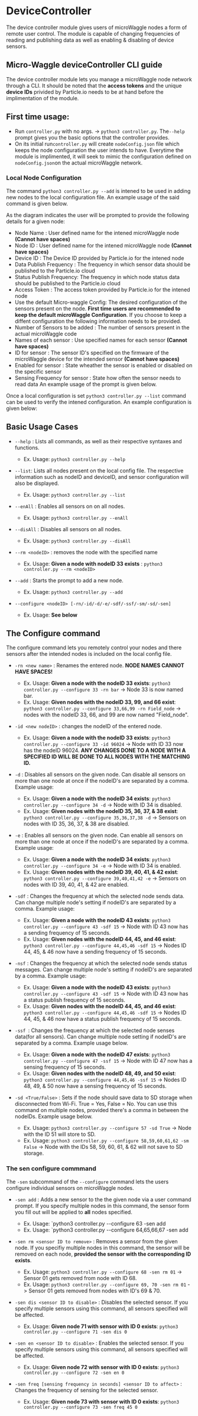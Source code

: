 # DeviceController

The device controller module gives users of microWaggle nodes a form of remote user control. The module is capable of changing frequencies of reading and publishing data as well as enabling & disabling of device sensors. 
 
## Micro-Waggle deviceController CLI guide

The device controller module lets you manage a microWaggle node network through a CLI. It should be noted that the **access tokens** and the unique **device IDs** privided by Particle.io needs to be at hand before the implimentation of the module. 

## First time usage: 
- Run `controller.py` with no args. -> `python3 controller.py`. The`--help` prompt gives you the basic options that the controller provides.
- On its initial run`controller.py` will create `nodeConfig.json` file which keeps the node configuration the user intends to have. Everytime the module is implimented, it will seek to mimic the configuration defined on `nodeConfig.json`on the actual microWaggle network.  

### Local Node Configuration
The command  `python3 controller.py --add` is intened to be used in adding new nodes to the local configuration file. An example usage of the said command is given below. 

As the diagram indicates the user will be prompted to provide the following details for a given node:
- Node Name : User defined name for the intened microWaggle node **(Cannot have spaces)**
- Node ID   : User defined name for the intened microWaggle node **(Cannot have spaces)**
- Device ID : The Device ID provided by Particle.io for the intened node
- Data Publish Frequency : The frequency in which sensor data should be published to the Particle.io cloud
- Status Publish Frequency: The frequency in which node status data should be published to the Particle.io cloud
- Access Token : The access token provided by Particle.io for the intened node
- Use the default Micro-waggle Config: The desired configuration of the sensors present on the node. **First time users are recommended to keep the default microWaggle Configuration**. If you choose to keep a diffent configuration the following information needs to be provided.
- Number of Sensors to be added : The number of sensors present in the actual microWaggle code 
- Names of each sensor : Use specified names for each sensor **(Cannot have spaces)**
- ID for sensor : The sensor ID's specified on the firmware of the microWaggle device for the intended sensor **(Cannot have spaces)**
- Enabled for sensor : State wheather the sensor is enabled or disabled on the specific sensor
- Sensing Frequency for sensor : State how often the sensor needs to read data
An example usage of the prompt is given below.


Once a local configuration is set `python3 controller.py --list` command can be used to verify the intened configuration. An example configuration is given below:

## Basic Usage Cases

- `--help` : Lists all commands, as well as their respective syntaxes and functions.
   - Ex. Usage: `python3 controller.py --help` 

- `--list`: Lists all nodes present on the local config file. The respective information such as nodeID and deviceID, and sensor configuration will also be displayed.
  - Ex. Usage: `python3 controller.py --list`

- `--enAll` : Enables all sensors on on all nodes.
   - Ex. Usage: `python3 controller.py --enAll`

- `--disAll` : Disables all sensors on all nodes.
   - Ex. Usage: `python3 controller.py --disAll`

- `--rm <nodeID>` : removes the node with the specified name
   - Ex. Usage: **Given a node with nodeID 33 exists** : `python3 controller.py --rm <nodeID>`

- `--add` : Starts the prompt to add a new node.
   - Ex. Usage: `python3 controller.py --add`

- `--configure <nodeID> [-rn/-id/-d/-e/-sdf/-ssf/-sm/-sd/-sen]`
   - Ex. Usage: **See below**

## The Configure command

The configure command lets you remotely control your nodes and there sensors after the intended nodes is included on the local config file. 

- `-rn <new name>` : Renames the entered node.
  **NODE NAMES CANNOT HAVE SPACES!**
  - Ex. Usage: **Given a node with the nodeID 33 exists**: `python3 controller.py --configure 33 -rn bar` -> Node 33 is now named bar.
  - Ex. Usage: **Given nodes with the nodeID 33, 99, and 66 exist**: `python3 controller.py --configure 33,66,99 -rn Field_node` -> nodes with the nodeID 33, 66, and 99 are now named "Field_node".

- `-id <new nodeID>` : changes the nodeID of the entered node. 
  - Ex. Usage: **Given a node with the nodeID 33 exists**: `python3 controller.py --configure 33 -id 96024` -> Node with ID 33 now has the nodeID 96024.
 **ANY CHANGES DONE TO A NODE WITH A SPECIFIED ID WILL BE DONE TO ALL NODES WITH THE MATCHING ID.**

- `-d` : Disables all sensors on the given node. Can disable all sensors on more than one node at once if the nodeID's are separated by a comma. Example usage:
  - Ex. Usage: **Given a node with the nodeID 34 exists**: `python3 controller.py --configure 34 -d` -> Node with ID 34 is disabled.
  - Ex. Usage: **Given nodes with the nodeID 35, 36, 37, & 38 exist**: `python3 controller.py --configure 35,36,37,38 -d` -> Sensors on nodes with ID 35, 36, 37, & 38 are disabled.

- `-e` : Enables all sensors on the given node. Can enable all sensors on more than one node at once if the nodeID's are separated by a comma. Example usage:
  - Ex. Usage: **Given a node with the nodeID 34 exists**: `python3 controller.py --configure 34 -e` -> Node with ID 34 is enabled.
  - Ex. Usage: **Given nodes with the nodeID 39, 40, 41, & 42 exist**: `python3 controller.py --configure 39,40,41,42 -e` -> Sensors on nodes with ID 39, 40, 41, & 42 are enabled.

- `-sdf` : Changes the frequency at which the selected node sends data. Can change multiple node's setting if nodeID's are separated by a comma. Example usage:
  - Ex. Usage: **Given a node with the nodeID 43 exists**: `python3 controller.py --configure 43 -sdf 15` -> Node with ID 43 now has a sending frequency of 15 seconds. 
  - Ex. Usage: **Given nodes with the nodeID 44, 45, and 46 exist**: `python3 controller.py --configure 44,45,46 -sdf 15` -> Nodes ID 44, 45, & 46 now have a sending frequency of 15 seconds. 

- `-nsf` : Changes the frequency at which the selected node sends status messages. Can change multiple node's setting if nodeID's are separated by a comma. Example usage:
  - Ex. Usage: **Given a node with the nodeID 43 exists**: `python3 controller.py --configure 43 -sdf 15` -> Node with ID 43 now has a status publish frequency of 15 seconds. 
  - Ex. Usage: **Given nodes with the nodeID 44, 45, and 46 exist**: `python3 controller.py --configure 44,45,46 -sdf 15` -> Nodes ID 44, 45, & 46 now have a status publish frequency of 15 seconds. 

- `-ssf `: Changes the frequency at which the selected node senses data(for all sensors). Can change multiple node setting if nodeID's are separated by a comma. Example usage below.
  - Ex. Usage: **Given a node with the nodeID 47 exists**: `python3 controller.py --configure 47 -ssf 15` -> Node with ID 47 now has a sensing frequency of 15 seconds. 
  - Ex. Usage: **Given nodes with the nodeID 48, 49, and 50 exist**: `python3 controller.py --configure 44,45,46 -ssf 15` -> Nodes ID 48, 49, & 50 now have a sensing frequency of 15 seconds.

- `-sd <True/False>` : Sets if the node should save data to SD storage when disconnected from Wi-Fi. True = Yes, False = No. You can use this command on multiple nodes, provided there's a comma in between the nodeIDs. Example usage below. 
  - Ex. Usage: `python3 controller.py --configure 57 -sd True` -> Node with the ID 51 will store to SD.
  - Ex. Usage: `python3 controller.py --configure 58,59,60,61,62 -sm False` -> Node with the IDs 58, 59, 60, 61, & 62 will not save to SD storage.

### The sen configure commmand

The `-sen` subcommand of the `--configure` command lets the users configure individual sensors on microWaggle nodes.

- `-sen add` : Adds a new sensor to the the given node via a user command prompt. If you specify multiple nodes in this command, the sensor form you fill out will be applied to **all** nodes specified. 
   - Ex. Usage: `python3 controller.py --configure 63 -sen add
   - Ex. Usage: `python3 controller.py --configure 64,65,66,67 -sen add

- `-sen rm <sensor ID to remove>` : Removes a sensor from the given node. If you specifiy multiple nodes in this command, the sensor will be removed on each node, **provided the sensor with the corresponding ID exists**.
   - Ex. Usage: `python3 controller.py --configure 68 -sen rm 01` -> Sensor 01 gets removed from node with ID 68.
   - Ex. Usage: `python3 controller.py --configure 69, 70 -sen rm 01` -> Sensor 01 gets removed from nodes with ID's 69 & 70.

- `-sen dis <sensor ID to disable>` : Disables the selected sensor. If you specify multiple sensors using this command, all sensors specified will be affected. 
   - Ex. Usage: **Given node 71 with sensor with ID 0 exists**: `python3 controller.py --configure 71 -sen dis 0`

- `-sen en <sensor ID to disable>` : Enables the selected sensor. If you specify multiple sensors using this command, all sensors specified will be affected. 
   - Ex. Usage: **Given node 72 with sensor with ID 0 exists**: `python3 controller.py --configure 72 -sen en 0`

- `-sen freq [sensing frequency in seconds] <sensor ID to affect>` : Changes the frequency of sensing for the selected sensor.
   - Ex. Usage: **Given node 73 with sensor with ID 0 exists**: `python3 controller.py --configure 73 -sen freq 45 0`
